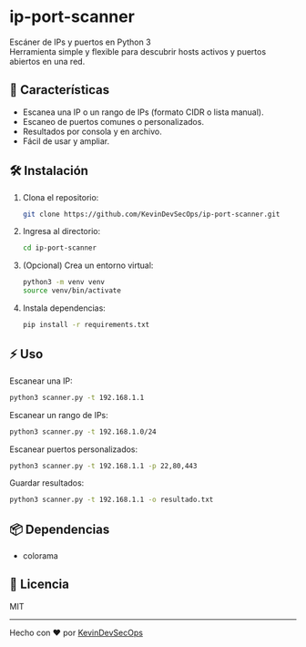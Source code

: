 # ip-port-scanner

Escáner de IPs y puertos en Python 3  
Herramienta simple y flexible para descubrir hosts activos y puertos abiertos en una red.

## 🚀 Características

- Escanea una IP o un rango de IPs (formato CIDR o lista manual).
- Escaneo de puertos comunes o personalizados.
- Resultados por consola y en archivo.
- Fácil de usar y ampliar.

## 🛠️ Instalación

1. Clona el repositorio:
   ```bash
   git clone https://github.com/KevinDevSecOps/ip-port-scanner.git
   ```
2. Ingresa al directorio:
   ```bash
   cd ip-port-scanner
   ```
3. (Opcional) Crea un entorno virtual:
   ```bash
   python3 -m venv venv
   source venv/bin/activate
   ```
4. Instala dependencias:
   ```bash
   pip install -r requirements.txt
   ```

## ⚡ Uso

Escanear una IP:
```bash
python3 scanner.py -t 192.168.1.1
```

Escanear un rango de IPs:
```bash
python3 scanner.py -t 192.168.1.0/24
```

Escanear puertos personalizados:
```bash
python3 scanner.py -t 192.168.1.1 -p 22,80,443
```

Guardar resultados:
```bash
python3 scanner.py -t 192.168.1.1 -o resultado.txt
```

## 📦 Dependencias

- colorama

## 📝 Licencia

MIT

---

Hecho con ❤️ por [KevinDevSecOps](https://github.com/KevinDevSecOps)
